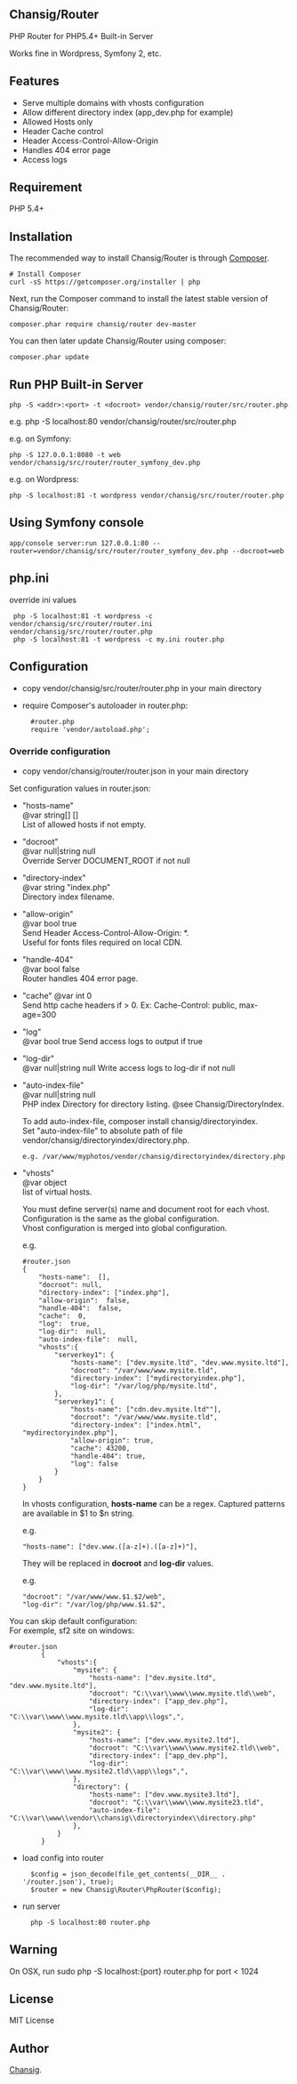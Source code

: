 Chansig/Router
--------------

PHP Router for PHP5.4+ Built-in Server

Works fine in Wordpress, Symfony 2, etc.


## Features

- Serve multiple domains with vhosts configuration
- Allow different directory index (app_dev.php for example)
- Allowed Hosts only
- Header Cache control
- Header Access-Control-Allow-Origin
- Handles 404 error page
- Access logs

## Requirement

PHP 5.4+

##  Installation

The recommended way to install Chansig/Router is through
[Composer](http://getcomposer.org).


    # Install Composer
    curl -sS https://getcomposer.org/installer | php


Next, run the Composer command to install the latest stable version of Chansig/Router:

    composer.phar require chansig/router dev-master

You can then later update Chansig/Router using composer:

    composer.phar update

## Run PHP Built-in Server

    php -S <addr>:<port> -t <docroot> vendor/chansig/router/src/router.php

e.g.
    php -S localhost:80 vendor/chansig/router/src/router.php

e.g. on Symfony:

    php -S 127.0.0.1:8080 -t web vendor/chansig/src/router/router_symfony_dev.php
  
e.g. on Wordpress:

    php -S localhost:81 -t wordpress vendor/chansig/src/router/router.php

## Using Symfony console

    app/console server:run 127.0.0.1:80 --router=vendor/chansig/src/router/router_symfony_dev.php --docroot=web
    
## php.ini

override ini values

     php -S localhost:81 -t wordpress -c vendor/chansig/src/router/router.ini vendor/chansig/src/router/router.php
     php -S localhost:81 -t wordpress -c my.ini router.php

## Configuration

- copy vendor/chansig/src/router/router.php in your main directory
- require Composer's autoloader in router.php:

        #router.php
        require 'vendor/autoload.php';
        

### Override configuration

- copy vendor/chansig/router/router.json in your main directory

Set configuration values in router.json:

       
-   "hosts-name"  
    @var string[] []  
    List of allowed hosts if not empty.    
  
  
-   "docroot"  
    @var null|string null  
    Override Server DOCUMENT_ROOT if not null


-   "directory-index"  
    @var string "index.php"  
    Directory index filename.


-  "allow-origin"  
    @var bool true  
    Send Header Access-Control-Allow-Origin: *.  
    Useful for fonts files required on local CDN.  
        

-   "handle-404"  
    @var bool false  
    Router handles 404 error page.  
    

-   "cache"
    @var int 0  
    Send http cache headers if > 0. Ex: Cache-Control: public, max-age=300  


-   "log"  
    @var bool true
    Send access logs to output if true
    

-   "log-dir"  
    @var null|string  null
    Write access logs to log-dir if not null  
        

-   "auto-index-file"  
    @var null|string  null  
    PHP index Directory for directory listing. @see Chansig/DirectoryIndex.  
    
    To add auto-index-file, composer install chansig/directoryindex.  
    Set "auto-index-file" to absolute path of file vendor/chansig/directoryindex/directory.php.  
    
        e.g. /var/www/myphotos/vendor/chansig/directoryindex/directory.php  


-   "vhosts"  
    @var object  
    list of virtual hosts.  
    
    You must define server(s) name and document root for each vhost.  
    Configuration is the same as the global configuration.  
    Vhost configuration is merged into global configuration.  
    
    e.g.  
        
        #router.json
        {
            "hosts-name":  [],
            "docroot": null,
            "directory-index": ["index.php"],
            "allow-origin":  false,
            "handle-404":  false,
            "cache":  0,
            "log":  true,
            "log-dir":  null,
            "auto-index-file":  null,
            "vhosts":{
                "serverkey1": {
                    "hosts-name": ["dev.mysite.ltd", "dev.www.mysite.ltd"],
                    "docroot": "/var/www/www.mysite.tld",
                    "directory-index": ["mydirectoryindex.php"],
                    "log-dir": "/var/log/php/mysite.ltd",
                },
                "serverkey1": {
                    "hosts-name": ["cdn.dev.mysite.ltd""],
                    "docroot": "/var/www/www.mysite.tld",
                    "directory-index": ["index.html", "mydirectoryindex.php"],
                    "allow-origin": true,
                    "cache": 43200,
                    "handle-404": true,
                    "log": false
                }
            }
        }

    
    In vhosts configuration, **hosts-name** can be a regex. Captured patterns are available in $1 to $n string.  
    
    e.g.
    
        "hosts-name": ["dev.www.([a-z]+).([a-z]+)"],
               
    They will be replaced in **docroot** and **log-dir** values.  
    
    e.g.  
     
        "docroot": "/var/www/www.$1.$2/web",
        "log-dir": "/var/log/php/www.$1.$2", 


You can skip default configuration:  
For exemple, sf2 site on windows:

    #router.json
            {
                "vhosts":{
                    "mysite": {
                        "hosts-name": ["dev.mysite.ltd", "dev.www.mysite.ltd"],
                        "docroot": "C:\\var\\www\\www.mysite.tld\\web",
                        "directory-index": ["app_dev.php"],
                        "log-dir": "C:\\var\\www\\www.mysite.tld\\app\\logs",",
                    },
                    "mysite2": {
                        "hosts-name": ["dev.www.mysite2.ltd"],
                        "docroot": "C:\\var\\www\\www.mysite2.tld\\web",
                        "directory-index": ["app_dev.php"],
                        "log-dir": "C:\\var\\www\\www.mysite2.tld\\app\\logs",",
                    },
                    "directory": {
                        "hosts-name": ["dev.www.mysite3.ltd"],
                        "docroot": "C:\\var\\www\\www.mysite23.tld",
                        "auto-index-file": "C:\\var\\www\\vendor\\chansig\\directoryindex\\directory.php"
                    },
                }
            }

- load config into router

        $config = json_decode(file_get_contents(__DIR__ . '/router.json'), true);
        $router = new Chansig\Router\PhpRouter($config);

- run server

        php -S localhost:80 router.php

## Warning

On OSX, run  sudo php -S localhost:{port} router.php for port < 1024

## License

MIT License

## Author

[Chansig](https://github.com/Chansig).